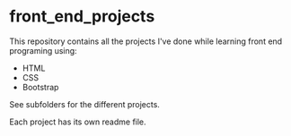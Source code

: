 # front_end_projects

This repository contains all the projects I've done while learning front end programing using:
* HTML
* CSS
* Bootstrap

See subfolders for the different projects.

Each project has its own readme file.

